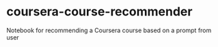 # coursera-course-recommender
Notebook for recommending a Coursera course based on a prompt from user   

